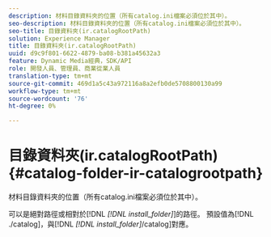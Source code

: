 ```yaml
---
description: 材料目錄資料夾的位置（所有catalog.ini檔案必須位於其中）。
seo-description: 材料目錄資料夾的位置（所有catalog.ini檔案必須位於其中）。
seo-title: 目錄資料夾(ir.catalogRootPath)
solution: Experience Manager
title: 目錄資料夾(ir.catalogRootPath)
uuid: d9c9f801-6622-4879-ba08-b381a45632a3
feature: Dynamic Media經典，SDK/API
role: 開發人員、管理員、商業從業人員
translation-type: tm+mt
source-git-commit: 469d1a5c43a972116a8a2efb0de5708800130a99
workflow-type: tm+mt
source-wordcount: '76'
ht-degree: 0%

---
```



# 目錄資料夾(ir.catalogRootPath){#catalog-folder-ir-catalogrootpath}

材料目錄資料夾的位置（所有catalog.ini檔案必須位於其中）。

可以是絕對路徑或相對於[!DNL *[!DNL install_folder]*]的路徑。 預設值為[!DNL ./catalog]，與[!DNL *[!DNL install_folder]*/catalog]對應。
